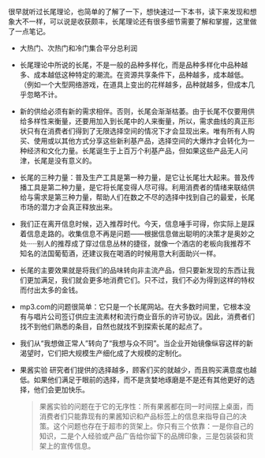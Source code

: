 很早就听过长尾理论，也简单的了解了一下，想快速过一下本书，读下来发现和想象大不一样，可以说是收获颇丰，长尾理论还有很多细节需要了解和掌握，这里做了一点笔记。

- 大热门、次热门和冷门集合平分总利润
- 长尾理论中所说的长尾，不是一般的品种多样化，而是品种多样化中品种越多、成本越低这种特定的潮流。在资源共享条件下，品种越多，成本越低。（例如一个大型网络游戏，在道具上变出的花样越多，品种就越多，但成本几乎忽略不计。
- 新的供给必须有新的需求相伴。否则，长尾会渐渐枯萎。由于长尾不仅要用供给多样性来衡量，还要用加入到长尾中的人来衡量，所以，需求曲线的真正形状只有在消费者们得到了无限选择空间的情况下才会显现出来。唯有所有人购买、使用或以其他方式分享这些新利基产品，选择空间的大爆炸才会转化为一种经济和文化力量。长尾诞生于上百万个利基产品，但如果这些产品无人问津，长尾是没有意义的。
- 长尾的三种力量：普及生产工具是第一种力量，是它让长尾壮大起来。普及传播工具是第二种力量，是它将长尾变得人尽可得。利用消费者的情绪来联结供给与需求是第三种力量，帮助人们在数之不尽的选择中找到自己的最爱，长尾市场的潜力才会真正释放出来。
- 我们正在离开信息时候，迈入推荐时代。今天，信息唾手可得，你实际上是踩着信息走路的。收集信息不再是问题——根据信息做出聪明的决策才是奥妙之处·····别人的推荐成了穿过信息丛林的捷径，就像一个酒店的老板向我推荐不知名的法国葡萄酒，还建议我在喝酒的时候用意大利面助兴一样。
- 长尾的主要效果就是将我们的品味转向非主流产品，但只要新发现的东西让我们更加满足，我们就会更多地消费它们。只不过，我们不必为得到这样的特权而付出太多的金钱。
- mp3.com的问题很简单：它只是一个长尾网站。在大多数时间里，它根本没有与唱片公司签订供应主流素材和流行商业音乐的许可协议。因此，消费者们找不到他们熟悉的条目，自然也就找不到探索长尾的起点了。
- 我们从“我想做正常人”转向了“我想与众不同”。当企业开始镜像纵容这样的新渴望时，它们把大规模生产细化成了大规模的定制化。
- 果酱实验
  研究者们提供的选择越多，顾客们买的就越少，而且购买满意度也越低。如果他们满足于眼前的选择，而不是贪婪地琢磨是不是还有其他更好的选择，他们会更加快乐。
  
  > 果酱实验的问题在于它的无序性：所有果酱都在同一时间摆上桌面，而消费者们只能靠现有的果酱知识和产品标签上的信息来指导自己的决策。这个问题也存在于超市的货架上。你只有三个依靠：一是你自己的知识，二是个人经验或产品广告给你留下的品牌印象，三是包装袋和货架上的宣传信息。
